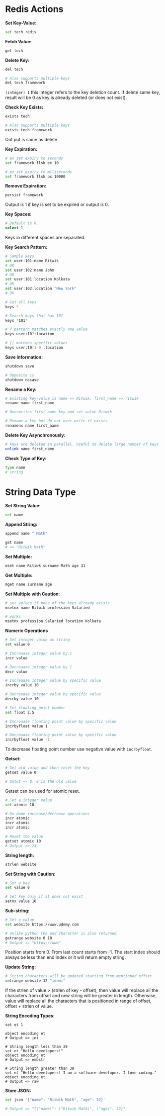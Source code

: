 # Redis Actions

**Set Key-Value:**
```bash
set tech redis
```

**Fetch Value:**
```bash
get tech
```

**Delete Key:**
```bash
del tech

# Also supports multiple keys
del tech framework
```

`(integer) 1` this integer refers to the key deletion count. If delete same key, result will be 0 as key is already deleted (or does not exist).

**Check Key Exists:**
```bash
exists tech

# Also supports multiple keys
exists tech framework
```
Out put is same as delete

**Key Expiration:**
```bash
# ex set expiry to seconds
set framework flsk ex 10

# px set expiry to miliseconds
set framework flsk px 10000
```

**Remove Expiration:**
```bash
persist framework
```
 Output is 1 if key is set to be expired or output is 0.

**Key Spaces:**
```bash
# Default is 0.
select 1
```
 Keys in different spaces are separated.

**Key Search Pattern:**
```bash
# Sample keys
set user:101:name Ritwik
# OK
set user:102:name John
# OK
set user:101:location Kolkata
# OK
set user:102:location "New York"
# OK

# Get all keys
keys *

# Search keys that has 101
keys *101*

# ? pattern matches exactly one value
keys user:10?:location

# [] matches specific values
keys user:10[1-9]:location
```

**Save Information:**
```bash
shutdown save

# Opposite is 
shutdown nosave
```

**Rename a Key:**
```bash
# Existing key-value is name => Ritwik, first_name => ritwik
rename name first_name

# Overwrites first_name key and set value Ritwik

# Rename a key but do not over-write if exists
renamenx name first_name
```

**Delete Key Asynchronously:**
```bash
# keys are deleted in parallel. Useful to delete large number of keys
unlink name first_name
```

**Check Type of Key:**
```bash
type name
# string
```

# String Data Type

**Set String Value:**
```bash
set name
```

**Append String:**
```bash
append name " Math"

get name
# => "Ritwik Math"
```

**Set Multiple:**
```bash
mset name Ritiwk surname Math age 31
```

**Get Multiple:**
```bash
mget name surname age
```

**Set Multiple with Caution:**
```bash
# set values if none of the keys already exists
msetnx name Ritwik profession Salaried

# works
msetnx profession Salaried location Kolkata
```

**Numeric Operations**
```bash
# Set integer value as string
set value 0

# Increaase integer value by 1
incr value

# Decreaase integer value by 1
decr value

# Increaase integer value by specific value
incrby value 10

# Decreaase integer value by specific value
decrby value 10

# Set floating point number
set float 2.5

# Increaase floating point value by specific value
incrbyfloat value 1

# Decreaase floating point value by specific value
incrbyfloat value -1
```

To decrease floating point number use negative value with `incrbyfloat`.

**Getset:**
```bash
# Get old value and then reset the key
getset value 0

# Outut => 8. 8 is the old value
```

Getset can be used for atomic reset.
```bash
# Set a integer value
set atomic 10

# Do dome increase/decrease operations
incr atomic
incr atomic
incr atomic

# Reset the value
getset atomic 10
# Output => 13
```

**String length:**
```bash
strlen website
```

**Set String with Caution:**
```bash
# Set a key
set value 0

# Set key only if it does not exist
setnx value 10
```

**Sub-string:**
```bash
# Set a value
set website https://www.udemy.com

# Unlike python the end character is also returned
getrange website 0 10
# Output => "https://www"
```
Position starts from 0. From last count starts from -1. The start index should always be less than end index or it will return empty string.

**Update String:**
```bash
# String characters will be updated starting from mentioned offset
setrange website 12 "idemi"
```
If the strlen of value > (strlen of key - offset), then value will replace all the characters from offset and new string will be greater in length. Otherwise, value will replace all the characters that is positioned in range of offset, offset + strlen of value.

**String Encoding Types:**
```bashh
set et 1

object encoding et
# Output => int

# String length less than 39
set et "Hello developers!"
object encoding et
# Output => embstr

# String length greater than 39
set et "Hello developers! I am a software developer. I love coding."
object encoding et
# Output => raw
```

**Store JSON:**
```bash
set json '{"name": "Ritwik Math", "age": 32}'

# Output => "{\"name\": \"Ritwik Math\", \"age\": 32}"
```
